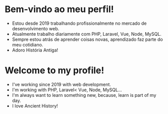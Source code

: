# Bem-vindo ao meu perfil!

* Estou desde 2019 trabalhando profissionalmente no mercado de desenvolvimento web.
* Atualmente trabalho diariamente com PHP, Laravel, Vue, Node, MySQL.
* Sempre estou atrás de aprender coisas novas, aprendizado faz parte do meu cotidiano.
* Adoro História Antiga!

# Welcome to my profile!

* I've working since 2019 with web development.
* I'm working with PHP, Laravel< Vue, Node, MySQL...
* I'm always want to learn something new, because, learn is part of my day.
* I love Ancient History!
